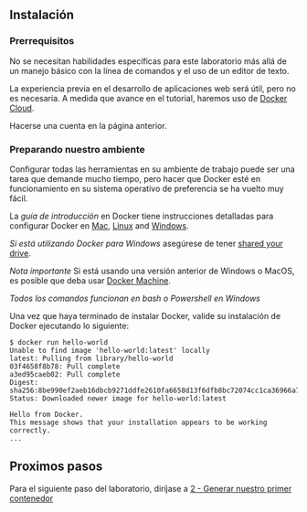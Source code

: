 ## Instalación

### Prerrequisitos
No se necesitan habilidades específicas para este laboratorio más allá de un manejo básico con la línea de comandos y el uso de un editor de texto.

La experiencia previa en el desarrollo de aplicaciones web será útil, pero no es necesaria. A medida que avance en el tutorial, haremos uso de [Docker Cloud](https://cloud.docker.com/). 

Hacerse una cuenta en la página anterior.

### Preparando nuestro ambiente
Configurar todas las herramientas en su ambiente de trabajo puede ser una tarea que demande mucho tiempo, pero hacer que Docker esté en funcionamiento en su sistema operativo de preferencia se ha vuelto muy fácil.

La *guía de introducción* en Docker tiene instrucciones detalladas para configurar Docker en [Mac](https://docs.docker.com/docker-for-mac/), [Linux](https://docs.docker.com/engine/installation/linux/) and [Windows](https://docs.docker.com/docker-for-windows/).

*Si está utilizando Docker para Windows* asegúrese de tener [shared your drive](https://docs.docker.com/docker-for-windows/#shared-drives).

*Nota importante* Si está usando una versión anterior de Windows o MacOS, es posible que deba usar [Docker Machine](https://docs.docker.com/machine/overview/).

*Todos los comandos funcionan en bash o Powershell en Windows*

Una vez que haya terminado de instalar Docker, valide su instalación de Docker ejecutando lo siguiente:
```
$ docker run hello-world
Unable to find image 'hello-world:latest' locally
latest: Pulling from library/hello-world
03f4658f8b78: Pull complete
a3ed95caeb02: Pull complete
Digest: sha256:8be990ef2aeb16dbcb9271ddfe2610fa6658d13f6dfb8bc72074cc1ca36966a7
Status: Downloaded newer image for hello-world:latest

Hello from Docker.
This message shows that your installation appears to be working correctly.
...
```
## Proximos pasos
Para el siguiente paso del laboratorio, diríjase a [2 - Generar nuestro primer contenedor](https://github.com/ElLargo/DevOps-180736/blob/develop/2-Generar_nuestro_primer_contenedor%20copy.md)
